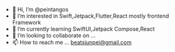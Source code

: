 - 👋 Hi, I’m @peintangos
- 👀 I’m interested in Swift,Jetpack,Flutter,React mostly frontend Framework
- 🌱 I’m currently learning SwiftUI,Jetpack Compose,React
- 💞️ I’m looking to collaborate on ...
- 📫 How to reach me ... beatsjunpei@gmail.com

<!---
peintangos/peintangos is a ✨ special ✨ repository because its `README.md` (this file) appears on your GitHub profile.
You can click the Preview link to take a look at your changes.
--->
